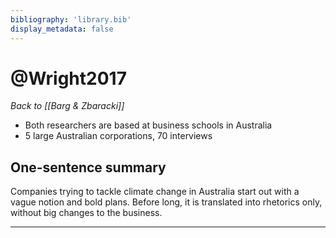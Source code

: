 ```yaml
---
bibliography: 'library.bib'
display_metadata: false
---
```


# @Wright2017

_Back to [[Barg & Zbaracki]]_

* Both researchers are based at business schools in Australia
* 5 large Australian corporations, 70 interviews

## One-sentence summary

Companies trying to tackle climate change in Australia start out with a vague notion and bold plans. Before long, it is translated into rhetorics only, without big changes to the business.

---